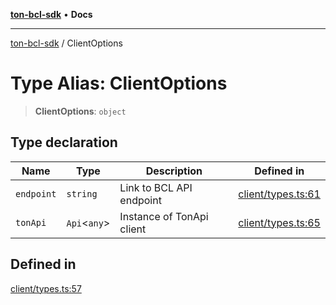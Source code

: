[**ton-bcl-sdk**](/README.md) • **Docs**

***

[ton-bcl-sdk](/globals.md) / ClientOptions

# Type Alias: ClientOptions

> **ClientOptions**: `object`

## Type declaration

| Name | Type | Description | Defined in |
| ------ | ------ | ------ | ------ |
| `endpoint` | `string` | Link to BCL API endpoint | [client/types.ts:61](https://github.com/ton-fun-tech/ton-bcl-sdk/blob/697168e6206aa7f76fe9d3d9c0b1a6a659d39868/src/client/types.ts#L61) |
| `tonApi` | `Api`\<`any`\> | Instance of TonApi client | [client/types.ts:65](https://github.com/ton-fun-tech/ton-bcl-sdk/blob/697168e6206aa7f76fe9d3d9c0b1a6a659d39868/src/client/types.ts#L65) |

## Defined in

[client/types.ts:57](https://github.com/ton-fun-tech/ton-bcl-sdk/blob/697168e6206aa7f76fe9d3d9c0b1a6a659d39868/src/client/types.ts#L57)
